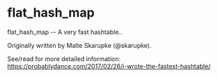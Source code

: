 # flat_hash_map
flat_hash_map -- A very fast hashtable..

Originally written by Malte Skarupke (@skarupke).

See/read for more detailed information: https://probablydance.com/2017/02/26/i-wrote-the-fastest-hashtable/ 
